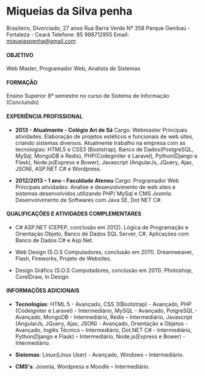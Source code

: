 # Miqueias da Silva penha

Brasileiro, Divorciado, 27 anos
Rua Barra Verde Nº 358
Parque Genibaú - Fortaleza - Ceará
Telefone: 85 988712955
Email: miqueiaspenha@gmail.com

#### OBJETIVO
Web Master, Programador Web, Analista de Sistemas

#### FORMAÇÃO

Ensino Superior 8º semestre no curso de Sistema de Informação (Concluíndo)

#### EXPERIÊNCIA PROFISSIONAL

- **2013 - Atualmente - Colégio Ari de Sá**
Cargo: Webmaster
Principais atividades: Elaboração de projetos estéticos e funcionais de web sites, criando sistemas diversos. Atualmente trabalho na empresa com as tecnologias: HTML5 e CSS3 (Bootstrap), Banco de Dados(PostgreSQL, MySql, MongoDB e Redis), PHP(Codeginiter e Laravel), Python(Django e Flask), Node.js(Express e Bower), Javascript (AngularJs, JQuery, Ajax, JSON), ASP.NET C# e Wordpress.

- **2012/2013 – 1 ano – Faculdade Ateneu**
Cargo: Programador Web
Principais atividades: Analise e desenvolvimento de web sites e sistemas desenvolvidos utilizando PHP/ MySql e CMS Joomla. Desenvolvimento de Softwares com Java SE,  Dot NET C#.

#### QUALIFICAÇÕES E ATIVIDADES COMPLEMENTARES

- C# ASP.NET (CEPEP, conclusão em 2012).
Lógica de Programação e Orientação Objeto, Banco de Dados SQL Server, C#, Aplicações com Banco de Dados C# e Asp.Net.

- Web Design (S.O.S Computadores, conclusão em 2011).
Dreamweaver, Flash, Fireworks, Projeto de Websites.

- Design Gráfico (S.O.S Computadores, conclusão em 2011).
Photoshop, CorelDraw, In Design.

#### INFORMAÇÕES ADICIONAIS

- **Tecnologias**: HTML 5 - Avançado, CSS 3(Bootstrap) - Avançado, PHP (Codeigniter e Laravel) - Intermediário, MySQL - Avançado, PotgreSQL - Avançado, MongoDB - Intermediário, Redis – Intermediário, Javascript (AngularJs, JQuery, Ajax, JSON) - Avançado, Orientação a Objetos - Avançado, Inglês Técnico – Intermediário,  Dot.NET C# - Intermediário, Python(Django e Flask) – Intermediário, Node.js(Express e Bower) - Intermediário.

- **Sistemas**: Linux(Linux User) - Avançado, Windows – Intermediário.

- **CMS's**: Joomla, Wordpress e Moodle – Intermediário.
